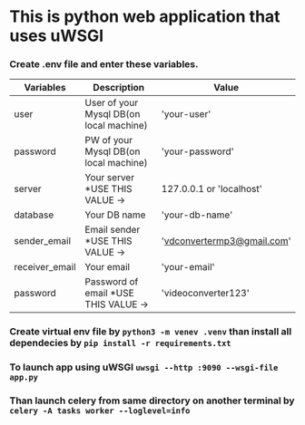 # This is python web application that uses uWSGI


### Create .env file and enter these variables.

|Variables          |Description                            |Value                                                   |
|-------------------|--------------------------------       |--------------------------------------------------------|
|user               |User of your Mysql DB(on local machine)|'your-user'                                             |
|password           |PW of your Mysql DB(on local machine)  |'your-password'                                         |
|server             |Your server *USE THIS VALUE ->         |127.0.0.1 or 'localhost'                                | 
|database           |Your DB name                           |'your-db-name'                                          |
|sender_email       |Email sender *USE THIS VALUE ->        |'vdconvertermp3@gmail.com'                              |
|receiver_email     |Your email                             |'your-email'                                            |
|password           |Password of email  *USE THIS VALUE ->  |'videoconverter123'                                     |

### Create virtual env file by ```python3 -m venev .venv``` than install all dependecies by ```pip install -r requirements.txt```

### To launch app using uWSGI  ```uwsgi --http :9090 --wsgi-file app.py```
### Than launch celery from same directory on another terminal by ```celery -A tasks worker --loglevel=info```
